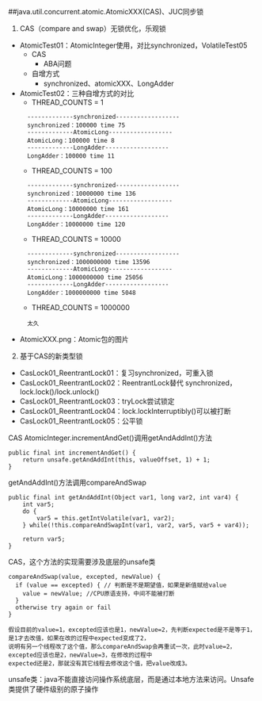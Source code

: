 ##java.util.concurrent.atomic.AtomicXXX(CAS)、JUC同步锁
1. CAS（compare and swap）无锁优化，乐观锁
- AtomicTest01：AtomicInteger使用，对比synchronized，VolatileTest05
  - CAS
    - ABA问题
  - 自增方式
    - synchronized、atomicXXX、LongAdder
- AtomicTest02：三种自增方式的对比
  - THREAD_COUNTS = 1
  ```
    -------------synchronized------------------
    synchronized：100000 time 75
    -------------AtomicLong------------------
    AtomicLong：100000 time 8
    -------------LongAdder------------------
    LongAdder：100000 time 11
  ```
  - THREAD_COUNTS = 100
  ```
    -------------synchronized------------------
    synchronized：10000000 time 136
    -------------AtomicLong------------------
    AtomicLong：10000000 time 161
    -------------LongAdder------------------
    LongAdder：10000000 time 120
  ```
  - THREAD_COUNTS = 10000
  ```
    -------------synchronized------------------
    synchronized：1000000000 time 13596
    -------------AtomicLong------------------
    AtomicLong：1000000000 time 25056
    -------------LongAdder------------------
    LongAdder：1000000000 time 5048
  ```
  - THREAD_COUNTS = 1000000
  ```
    太久
  ```
- AtomicXXX.png：Atomic包的图片
2. 基于CAS的新类型锁
- CasLock01_ReentrantLock01：复习synchronized，可重入锁
- CasLock01_ReentrantLock02：ReentrantLock替代 synchronized，lock.lock()/lock.unlock()
- CasLock01_ReentrantLock03：tryLock尝试锁定
- CasLock01_ReentrantLock04：lock.lockInterruptibly()可以被打断
- CasLock01_ReentrantLock05：公平锁

CAS
AtomicInteger.incrementAndGet()调用getAndAddInt()方法
```
public final int incrementAndGet() {
    return unsafe.getAndAddInt(this, valueOffset, 1) + 1;
}
```
getAndAddInt()方法调用compareAndSwap
```
public final int getAndAddInt(Object var1, long var2, int var4) {
    int var5;
    do {
        var5 = this.getIntVolatile(var1, var2);
    } while(!this.compareAndSwapInt(var1, var2, var5, var5 + var4));

    return var5;
}
```
CAS，这个方法的实现需要涉及底层的unsafe类
```
compareAndSwap(value, excepted, newValue) {
  if (value == excepted) { // 判断是不是期望值，如果是新值赋给value
    value = newValue; //CPU原语支持，中间不能被打断
  }
  otherwise try again or fail
}

假设目前的value=1，excepted应该也是1，newValue=2，先判断expected是不是等于1，是1才去改值，如果在改的过程中expected变成了2，
说明有另一个线程改了这个值，那么compareAndSwap会再重试一次，此时value=2，excepted应该也是2，newValue=3，在修改的过程中
expected还是2，那就没有其它线程去修改这个值，把value改成3。
```
unsafe类：java不能直接访问操作系统底层，而是通过本地方法来访问。Unsafe类提供了硬件级别的原子操作

